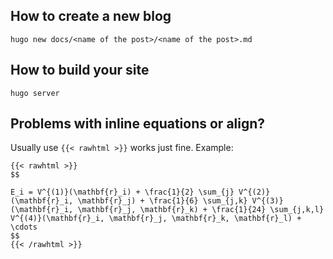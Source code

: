 ## How to create a new blog 
```
hugo new docs/<name of the post>/<name of the post>.md
```
## How to build your site

```
hugo server
```
## Problems with inline equations or align? 

Usually use `{{< rawhtml >}}` works just fine. Example: 
```
{{< rawhtml >}}
$$

E_i = V^{(1)}(\mathbf{r}_i) + \frac{1}{2} \sum_{j} V^{(2)}(\mathbf{r}_i, \mathbf{r}_j) + \frac{1}{6} \sum_{j,k} V^{(3)}(\mathbf{r}_i, \mathbf{r}_j, \mathbf{r}_k) + \frac{1}{24} \sum_{j,k,l} V^{(4)}(\mathbf{r}_i, \mathbf{r}_j, \mathbf{r}_k, \mathbf{r}_l) + \cdots
$$ 
{{< /rawhtml >}}
```